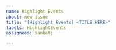 ```yaml
---
name: Highlight Events
about: new issue
title: "[Highlight Events] <TITLE HERE>"
labels: HighlightEvents
assignees: sanketj

---
```




